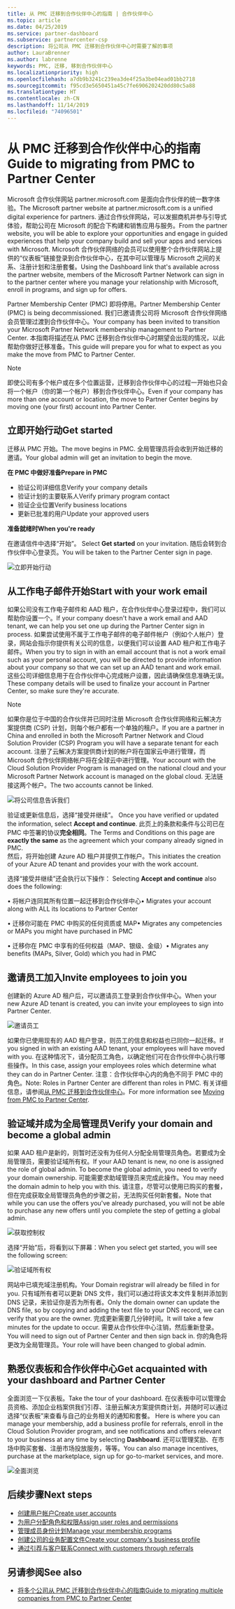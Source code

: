 ```yaml
---
title: 从 PMC 迁移到合作伙伴中心的指南 | 合作伙伴中心
ms.topic: article
ms.date: 04/25/2019
ms.service: partner-dashboard
ms.subservice: partnercenter-csp
description: 将公司从 PMC 迁移到合作伙伴中心时需要了解的事项
author: LauraBrenner
ms.author: labrenne
keywords: PMC, 迁移, 移到合作伙伴中心
ms.localizationpriority: high
ms.openlocfilehash: a7db9b3241c239ea3de4f25a3be04ead01bb2718
ms.sourcegitcommit: f95cd3e5650451a45c7fe6906202420dd80c5a88
ms.translationtype: HT
ms.contentlocale: zh-CN
ms.lasthandoff: 11/14/2019
ms.locfileid: "74096501"
---
```

# <a name="guide-to-migrating-from-pmc-to-partner-center"></a><span data-ttu-id="50ccc-104">从 PMC 迁移到合作伙伴中心的指南</span><span class="sxs-lookup"><span data-stu-id="50ccc-104">Guide to migrating from PMC to Partner Center</span></span>

<span data-ttu-id="50ccc-105">Microsoft 合作伙伴网站 partner.microsoft.com 是面向合作伙伴的统一数字体验。</span><span class="sxs-lookup"><span data-stu-id="50ccc-105">The Microsoft partner website at partner.microsoft.com is a unified digital experience for partners.</span></span> <span data-ttu-id="50ccc-106">通过合作伙伴网站，可以发掘商机并参与引导式体验，帮助公司在 Microsoft 的配合下构建和销售应用与服务。</span><span class="sxs-lookup"><span data-stu-id="50ccc-106">From the partner website, you will be able to explore your opportunities and engage in guided experiences that help your company build and sell your apps and services with Microsoft.</span></span> <span data-ttu-id="50ccc-107">Microsoft 合作伙伴网络的会员可以使用整个合作伙伴网站上提供的“仪表板”链接登录到合作伙伴中心，在其中可以管理与 Microsoft 之间的关系、注册计划和注册套餐。</span><span class="sxs-lookup"><span data-stu-id="50ccc-107">Using the Dashboard link that's available across the partner website, members of the Microsoft Partner Network can sign in to the partner center where you  manage your relationship with Microsoft, enroll in programs, and sign up for offers.</span></span> 

<span data-ttu-id="50ccc-108">Partner Membership Center (PMC) 即将停用。</span><span class="sxs-lookup"><span data-stu-id="50ccc-108">Partner Membership Center (PMC) is being decommissioned.</span></span> <span data-ttu-id="50ccc-109">我们已邀请贵公司将 Microsoft 合作伙伴网络会员管理过渡到合作伙伴中心。</span><span class="sxs-lookup"><span data-stu-id="50ccc-109">Your company has been invited to transition your Microsoft Partner Network membership management to Partner Center.</span></span> <span data-ttu-id="50ccc-110">本指南将描述在从 PMC 迁移到合作伙伴中心时期望会出现的情况，以此帮助你做好迁移准备。</span><span class="sxs-lookup"><span data-stu-id="50ccc-110">This guide will prepare you for what to expect as you make the move from PMC to Partner Center.</span></span>

>[!Note]
><span data-ttu-id="50ccc-111">即使公司有多个帐户或在多个位置运营，迁移到合作伙伴中心的过程一开始也只会将一个帐户（你的第一个帐户）移到合作伙伴中心。</span><span class="sxs-lookup"><span data-stu-id="50ccc-111">Even if your company has more than one account or location, the move to Partner Center begins by moving one (your first) account into Partner Center.</span></span>

## <a name="get-started"></a><span data-ttu-id="50ccc-112">立即开始行动</span><span class="sxs-lookup"><span data-stu-id="50ccc-112">Get started</span></span>

<span data-ttu-id="50ccc-113">迁移从 PMC 开始。</span><span class="sxs-lookup"><span data-stu-id="50ccc-113">The move begins in PMC.</span></span> <span data-ttu-id="50ccc-114">全局管理员将会收到开始迁移的邀请。</span><span class="sxs-lookup"><span data-stu-id="50ccc-114">Your global admin will get an invitation to begin the move.</span></span> 

<span data-ttu-id="50ccc-115">**在 PMC 中做好准备**</span><span class="sxs-lookup"><span data-stu-id="50ccc-115">**Prepare in PMC**</span></span>
- <span data-ttu-id="50ccc-116">验证公司详细信息</span><span class="sxs-lookup"><span data-stu-id="50ccc-116">Verify your company details</span></span> 
- <span data-ttu-id="50ccc-117">验证计划的主要联系人</span><span class="sxs-lookup"><span data-stu-id="50ccc-117">Verify primary program contact</span></span> 
- <span data-ttu-id="50ccc-118">验证企业位置</span><span class="sxs-lookup"><span data-stu-id="50ccc-118">Verify business locations</span></span>
- <span data-ttu-id="50ccc-119">更新已批准的用户</span><span class="sxs-lookup"><span data-stu-id="50ccc-119">Update your approved users</span></span>

<span data-ttu-id="50ccc-120">**准备就绪时**</span><span class="sxs-lookup"><span data-stu-id="50ccc-120">**When you're ready**</span></span>

<span data-ttu-id="50ccc-121">在邀请信件中选择“开始”。 </span><span class="sxs-lookup"><span data-stu-id="50ccc-121">Select **Get started** on your invitation.</span></span> <span data-ttu-id="50ccc-122">随后会转到合作伙伴中心登录页。</span><span class="sxs-lookup"><span data-stu-id="50ccc-122">You will be taken to the Partner Center sign in page.</span></span>

![立即开始行动](images/migration/getstarted.jpg)

## <a name="start-with-your-work-email"></a><span data-ttu-id="50ccc-124">从工作电子邮件开始</span><span class="sxs-lookup"><span data-stu-id="50ccc-124">Start with your work email</span></span>

<span data-ttu-id="50ccc-125">如果公司没有工作电子邮件和 AAD 租户，在合作伙伴中心登录过程中，我们可以帮助你设置一个。</span><span class="sxs-lookup"><span data-stu-id="50ccc-125">If your company doesn't have a work email and AAD tenant, we can help you set one up during the Partner Center sign in process.</span></span> <span data-ttu-id="50ccc-126">如果尝试使用不属于工作电子邮件的电子邮件帐户（例如个人帐户）登录，网站会指示你提供有关公司的信息，以便我们可以设置 AAD 租户和工作电子邮件。</span><span class="sxs-lookup"><span data-stu-id="50ccc-126">When you try to sign in with an email account that is not a work email such as your personal account, you will be directed to provide information about your company so that we can set up an AAD tenant and work email.</span></span>
<span data-ttu-id="50ccc-127">这些公司详细信息用于在合作伙伴中心完成帐户设置，因此请确保信息准确无误。</span><span class="sxs-lookup"><span data-stu-id="50ccc-127">These company details will be used to finalize your account in Partner Center, so make sure they're accurate.</span></span>

>[!Note]
><span data-ttu-id="50ccc-128">如果你是位于中国的合作伙伴并已同时注册 Microsoft 合作伙伴网络和云解决方案提供商 (CSP) 计划，则每个帐户都有一个单独的租户。</span><span class="sxs-lookup"><span data-stu-id="50ccc-128">If you are a partner in China and enrolled in both the Microsoft Partner Network and Cloud Solution Provider (CSP) Program you will have a separate tenant for each account.</span></span> <span data-ttu-id="50ccc-129">注册了云解决方案提供商计划的帐户将在国家云中进行管理，而 Microsoft 合作伙伴网络帐户将在全球云中进行管理。</span><span class="sxs-lookup"><span data-stu-id="50ccc-129">Your account with the Cloud Solution Provider Program is managed on the national cloud and your Microsoft Partner Network account is managed on the global cloud.</span></span> <span data-ttu-id="50ccc-130">无法链接这两个帐户。</span><span class="sxs-lookup"><span data-stu-id="50ccc-130">The two accounts cannot be linked.</span></span>

![将公司信息告诉我们](images/migration/newtellusabout.png)

<span data-ttu-id="50ccc-132">验证或更新信息后，选择“接受并继续”。 </span><span class="sxs-lookup"><span data-stu-id="50ccc-132">Once you have verified or updated the information, select **Accept and continue**.</span></span>
<span data-ttu-id="50ccc-133">此页上的条款和条件与公司已在 PMC 中签署的协议**完全相同**。</span><span class="sxs-lookup"><span data-stu-id="50ccc-133">The Terms and Conditions on this page are **exactly the same** as the agreement which your company already signed in PMC.</span></span>  
<span data-ttu-id="50ccc-134">然后，将开始创建 Azure AD 租户并提供工作帐户。</span><span class="sxs-lookup"><span data-stu-id="50ccc-134">This initiates the creation of your Azure AD tenant and provides your with the work account.</span></span>

<span data-ttu-id="50ccc-135">选择“接受并继续”还会执行以下操作： </span><span class="sxs-lookup"><span data-stu-id="50ccc-135">Selecting **Accept and continue** also does the following:</span></span>

<span data-ttu-id="50ccc-136">•   将帐户连同其所有位置一起迁移到合作伙伴中心</span><span class="sxs-lookup"><span data-stu-id="50ccc-136">•   Migrates your account along with ALL its locations to Partner Center</span></span>

<span data-ttu-id="50ccc-137">•   迁移你可能在 PMC 中购买的任何资质或 MAP</span><span class="sxs-lookup"><span data-stu-id="50ccc-137">•   Migrates any competencies or MAPs you might have purchased in PMC</span></span>

<span data-ttu-id="50ccc-138">•   迁移你在 PMC 中享有的任何权益（MAP、银级、金级）</span><span class="sxs-lookup"><span data-stu-id="50ccc-138">•   Migrates any benefits (MAPs, Silver, Gold) which you had in PMC</span></span>

## <a name="invite-employees-to-join-you"></a><span data-ttu-id="50ccc-139">邀请员工加入</span><span class="sxs-lookup"><span data-stu-id="50ccc-139">Invite employees to join you</span></span>

<span data-ttu-id="50ccc-140">创建新的 Azure AD 租户后，可以邀请员工登录到合作伙伴中心。</span><span class="sxs-lookup"><span data-stu-id="50ccc-140">When your new Azure AD tenant is created, you can invite your employees to sign into Partner Center.</span></span>

![邀请员工](images/migration/invite.png)


<span data-ttu-id="50ccc-142">如果你已使用现有的 AAD 租户登录，则员工的信息和权益也已同你一起迁移。</span><span class="sxs-lookup"><span data-stu-id="50ccc-142">If you signed in with an existing AAD tenant, your employees will have moved with you.</span></span> <span data-ttu-id="50ccc-143">在这种情况下，请分配员工角色，以确定他们可在合作伙伴中心执行哪些操作。</span><span class="sxs-lookup"><span data-stu-id="50ccc-143">In this case, assign your employees roles which determine what they can do in Partner Center.</span></span> <span data-ttu-id="50ccc-144">注意：合作伙伴中心内的角色不同于 PMC 中的角色。</span><span class="sxs-lookup"><span data-stu-id="50ccc-144">Note: Roles in Partner Center are different than roles in PMC.</span></span> <span data-ttu-id="50ccc-145">有关详细信息，请参阅[从 PMC 迁移到合作伙伴中心](move-pmc-pc-map.md)。</span><span class="sxs-lookup"><span data-stu-id="50ccc-145">For more information see [Moving from PMC to Partner Center](move-pmc-pc-map.md).</span></span>

## <a name="verify-your-domain-and-become-a-global-admin"></a><span data-ttu-id="50ccc-146">验证域并成为全局管理员</span><span class="sxs-lookup"><span data-stu-id="50ccc-146">Verify your domain and become a global admin</span></span>  

<span data-ttu-id="50ccc-147">如果 AAD 租户是新的，则暂时还没有为任何人分配全局管理员角色。若要成为全局管理员，需要验证域所有权。</span><span class="sxs-lookup"><span data-stu-id="50ccc-147">If your AAD tenant is new, no one is assigned the role of global admin. To become the global admin, you need to verify your domain ownership.</span></span> <span data-ttu-id="50ccc-148">可能需要求助域管理员来完成此操作。</span><span class="sxs-lookup"><span data-stu-id="50ccc-148">You may need the domain admin to help you with this.</span></span> <span data-ttu-id="50ccc-149">请注意，尽管可以使用已购买的套餐，但在完成获取全局管理员角色的步骤之前，无法购买任何新套餐。</span><span class="sxs-lookup"><span data-stu-id="50ccc-149">Note that while you can use the offers you've already purchased, you will not be able to purchase any new offers until you complete the step of getting a global admin.</span></span> 

![获取控制权](images/migration/takecontrol.png)

<span data-ttu-id="50ccc-151">选择“开始”后，将看到以下屏幕：</span><span class="sxs-lookup"><span data-stu-id="50ccc-151">When you select get started, you will see the following screen:</span></span>

![验证域所有权](images/migration/verifytxt.png)

<span data-ttu-id="50ccc-153">网站中已填充域注册机构。</span><span class="sxs-lookup"><span data-stu-id="50ccc-153">Your Domain registrar will already be filled in for you.</span></span> <span data-ttu-id="50ccc-154">只有域所有者可以更新 DNS 文件，我们可以通过将该文本文件复制并添加到 DNS 记录，来验证你是否为所有者。</span><span class="sxs-lookup"><span data-stu-id="50ccc-154">Only the domain owner can update the DNS file, so by copying and adding the text file to your DNS record, we can verify that you are the owner.</span></span> <span data-ttu-id="50ccc-155">完成更新需要几分钟时间。</span><span class="sxs-lookup"><span data-stu-id="50ccc-155">It will take a few minutes for the update to occur.</span></span> <span data-ttu-id="50ccc-156">需要从合作伙伴中心注销，然后重新登录。</span><span class="sxs-lookup"><span data-stu-id="50ccc-156">You will need to sign out of Partner Center and then sign back in.</span></span> <span data-ttu-id="50ccc-157">你的角色将更改为全局管理员。</span><span class="sxs-lookup"><span data-stu-id="50ccc-157">Your role will have been changed to global admin.</span></span> 


## <a name="get-acquainted-with-your-dashboard-and-partner-center"></a><span data-ttu-id="50ccc-158">熟悉仪表板和合作伙伴中心</span><span class="sxs-lookup"><span data-stu-id="50ccc-158">Get acquainted with your dashboard and Partner Center</span></span>

<span data-ttu-id="50ccc-159">全面浏览一下仪表板。</span><span class="sxs-lookup"><span data-stu-id="50ccc-159">Take the tour of your dashboard.</span></span> <span data-ttu-id="50ccc-160">在仪表板中可以管理会员资格、添加企业档案供我们引荐、注册云解决方案提供商计划，并随时可以通过选择“仪表板”来查看与自己的业务相关的通知和套餐。 </span><span class="sxs-lookup"><span data-stu-id="50ccc-160">Here is where you can manage your membership, add a business profile for referrals, enroll in the Cloud Solution Provider program, and see notifications and offers relevant to your business at any time by selecting **Dashboard**.</span></span> <span data-ttu-id="50ccc-161">还可以管理奖励、在市场中购买套餐、注册市场投放服务，等等。</span><span class="sxs-lookup"><span data-stu-id="50ccc-161">You can also manage incentives, purchase at the marketplace, sign up for go-to-market services, and more.</span></span>  

![全面浏览](images/migration/fre.png)

## <a name="next-steps"></a><span data-ttu-id="50ccc-163">后续步骤</span><span class="sxs-lookup"><span data-stu-id="50ccc-163">Next steps</span></span>

- [<span data-ttu-id="50ccc-164">创建用户帐户</span><span class="sxs-lookup"><span data-stu-id="50ccc-164">Create user accounts </span></span>](create-user-accounts-and-set-permissions.md)
- [<span data-ttu-id="50ccc-165">为用户分配角色和权限</span><span class="sxs-lookup"><span data-stu-id="50ccc-165">Assign user roles and permissions</span></span>](permissions-overview.md)
- [<span data-ttu-id="50ccc-166">管理成员身份计划</span><span class="sxs-lookup"><span data-stu-id="50ccc-166">Manage your membership programs</span></span>](renew-mpn-offers.md)
- [<span data-ttu-id="50ccc-167">创建公司的业务配置文件</span><span class="sxs-lookup"><span data-stu-id="50ccc-167">Create your company's business profile</span></span>](create-a-marketing-profile.md)
- [<span data-ttu-id="50ccc-168">通过引荐与客户联系</span><span class="sxs-lookup"><span data-stu-id="50ccc-168">Connect with customers through referrals</span></span>](responding-to-referrals.md)

## <a name="see-also"></a><span data-ttu-id="50ccc-169">另请参阅</span><span class="sxs-lookup"><span data-stu-id="50ccc-169">See also</span></span>

- [<span data-ttu-id="50ccc-170">将多个公司从 PMC 迁移到合作伙伴中心的指南</span><span class="sxs-lookup"><span data-stu-id="50ccc-170">Guide to migrating multiple companies from PMC to Partner Center</span></span>](move-multiple-companies.md)

